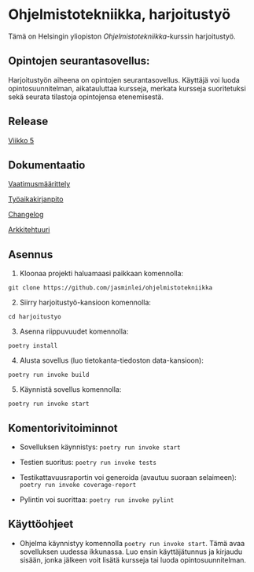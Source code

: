 # Ohjelmistotekniikka, harjoitustyö

Tämä on Helsingin yliopiston _Ohjelmistotekniikka_-kurssin harjoitustyö.

## Opintojen seurantasovellus:

Harjoitustyön aiheena on opintojen seurantasovellus. Käyttäjä voi luoda opintosuunnitelman, aikatauluttaa kursseja, merkata kursseja suoritetuksi sekä seurata tilastoja opintojensa etenemisestä.

## Release

[Viikko 5](https://github.com/jasminlei/ohjelmistotekniikka/releases/tag/viikko5)

## Dokumentaatio

[Vaatimusmäärittely](https://github.com/jasminlei/ohjelmistotekniikka/blob/main/harjoitustyo/dokumentaatio/vaatimusmaarittely.md)

[Työaikakirjanpito](https://github.com/jasminlei/ohjelmistotekniikka/blob/main/harjoitustyo/dokumentaatio/tuntikirjanpito.md)

[Changelog](https://github.com/jasminlei/ohjelmistotekniikka/blob/main/harjoitustyo/dokumentaatio/changelog.md)

[Arkkitehtuuri](https://github.com/jasminlei/ohjelmistotekniikka/blob/main/harjoitustyo/dokumentaatio/arkkitehtuuri.md)

## Asennus

1. Kloonaa projekti haluamaasi paikkaan komennolla:

```
git clone https://github.com/jasminlei/ohjelmistotekniikka
```

2. Siirry harjoitustyö-kansioon komennolla:

```
cd harjoitustyo
```

3. Asenna riippuvuudet komennolla:

```
poetry install
```

4. Alusta sovellus (luo tietokanta-tiedoston data-kansioon):

```
poetry run invoke build
```

5. Käynnistä sovellus komennolla:

```
poetry run invoke start
```

## Komentorivitoiminnot

- Sovelluksen käynnistys: `poetry run invoke start`

- Testien suoritus: `poetry run invoke tests`

- Testikattavuusraportin voi generoida (avautuu suoraan selaimeen): `poetry run invoke coverage-report`

- Pylintin voi suorittaa: `poetry run invoke pylint`

## Käyttöohjeet

- Ohjelma käynnistyy komennolla `poetry run invoke start`. Tämä avaa sovelluksen uudessa ikkunassa. Luo ensin käyttäjätunnus ja kirjaudu sisään, jonka jälkeen voit lisätä kursseja tai luoda opintosuunnitelman.
